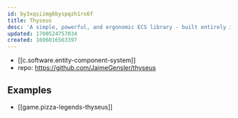 ```yaml
---
id: by3xqsiimg6byspqzh1rx6f
title: Thyseus
desc: 'A simple, powerful, and ergonomic ECS library - built entirely in Typescript. Thyseus is an Entity Component System (ECS) framework written in Typescript. Taking much inspiration from Bevy, it aims to provide a best-in-class developer experience without sacrificing performance.'
updated: 1700524757034
created: 1696016563397
---
```


- [[c.software.entity-component-system]]
- repo: https://github.com/JaimeGensler/thyseus


## Examples

- [[game.pizza-legends-thyseus]]